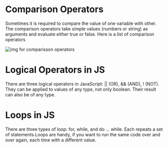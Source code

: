 # Comparison  Operators

Sometimes it is required to compare the value of one variable with other. The comparison operators take simple values (numbers or string) as arguments and evaluate either true or false. Here is a list of comparison operators

![img for comparisson operators](https://i.ytimg.com/vi/wFB-ywsNPwg/maxresdefault.jpg)

# Logical Operators in JS

There are three logical operators in JavaScript: || (OR), && (AND), ! (NOT).
They can be applied to values of any type, not only boolean. Their result can also be of any type.


	

# Loops in JS
There are three types of loop: for, while, and do ... while. Each repeats a set of statements.Loops are handy, if you want to run the same code over and over again, each time with a different value.
